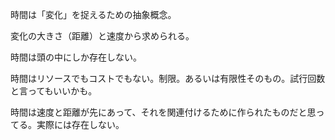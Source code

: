 時間は「変化」を捉えるための抽象概念。

変化の大きさ（距離）と速度から求められる。

時間は頭の中にしか存在しない。

時間はリソースでもコストでもない。制限。あるいは有限性そのもの。試行回数と言ってもいいかも。

時間は速度と距離が先にあって、それを関連付けるために作られたものだと思ってる。実際には存在しない。
